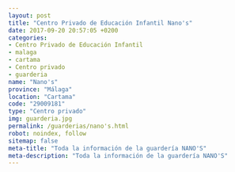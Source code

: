 ```yaml
---
layout: post
title: "Centro Privado de Educación Infantil Nano's"
date: 2017-09-20 20:57:05 +0200
categories:
- Centro Privado de Educación Infantil
- malaga
- cartama
- Centro privado
- guarderia
name: "Nano's"
province: "Málaga"
location: "Cartama"
code: "29009181"
type: "Centro privado"
img: guarderia.jpg
permalink: /guarderias/nano's.html
robot: noindex, follow
sitemap: false
meta-title: "Toda la información de la guardería NANO'S"
meta-description: "Toda la información de la guardería NANO'S"
---
```

